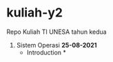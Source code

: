 # kuliah-y2
Repo Kuliah TI UNESA tahun kedua 


1. Sistem Operasi 
    **25-08-2021**
    * Introduction 
        *  
